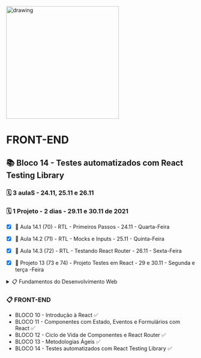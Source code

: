 <img src="https://user-images.githubusercontent.com/87394535/129942939-007fc304-2ac0-431d-b018-685951e5750f.png" alt="drawing" width="300"/>

# FRONT-END
## 📚 Bloco 14 - Testes automatizados com React Testing Library
### 🗓️ 3 aulaS - 24.11, 25.11 e 26.11
### 🗓️ 1 Projeto - 2 dias - 29.11 e 30.11 de 2021

- [x] 📖 Aula 14.1 (70) - RTL - Primeiros Passos - 24.11 - Quarta-Feira
- [x] 📖 Aula 14.2 (71) - RTL - Mocks e Inputs - 25.11 - Quinta-Feira
- [x] 📖 Aula 14.3 (72) - RTL - Testando React Router - 26.11 - Sexta-Feira
- [x] 📖 Projeto 13 (73 e 74) - Projeto Testes em React - 29 e 30.11 - Segunda e terça -Feira


<details>
<summary> 📋 Fundamentos do Desenvolvimento Web </summary>

- BLOCO 1 - UNIX & BASH  ✅
- BLOCO 2 - Git, GitHub e Internet ✅
- BLOCO 3 - Introdução à HTML e CSS ✅
- BLOCO 4 - Introdução à JavaScript e Lógica de Programação ✅
- BLOCO 5 - JavaScript: DOM, eventos e WebStorage ✅
- BLOCO 6 - HTML e CSS: Forms, Flexbox e Responsivo ✅
- BLOCO 7 - Introdução à JS ES6 e Testes Unitários ✅
- BLOCO 8 - Higher Order Functions do JavaScript ES6 ✅
- BLOCO 9 - JavaScript e Testes Assíncronos ✅

</details>

### 📋 FRONT-END

- BLOCO 10 - Introdução à React ✅
- BLOCO 11 - Componentes com Estado, Eventos e Formulários com React ✅
- BLOCO 12 - Ciclo de Vida de Componentes e React Router ✅
- BLOCO 13 - Metodologias Ágeis ✅
- BLOCO 14 - Testes automatizados com React Testing Library ✅
